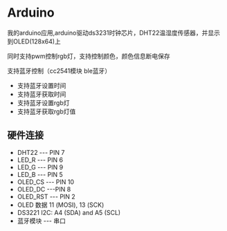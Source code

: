# Arduino    
我的arduino应用,arduino驱动ds3231时钟芯片，DHT22温湿度传感器，并显示到OLED(128x64)上    

同时支持pwm控制rgb灯，支持控制颜色，颜色信息断电保存

支持蓝牙控制（cc2541模块 ble蓝牙）
* 支持蓝牙设置时间
* 支持蓝牙获取时间
* 支持蓝牙设置rgb灯
* 支持蓝牙获取rgb灯值

## 硬件连接
* DHT22 --- PIN 7
* LED_R --- PIN 6
* LED_G --- PIN 9
* LED_B --- PIN 5
* OLED_CS --- PIN 10
* OLED_DC ---PIN 8
* OLED_RST --- PIN 2
* OLED 数据 11 (MOSI),  13 (SCK)
* DS3221 I2C: A4 (SDA) and A5 (SCL)
* 蓝牙模块 --- 串口
